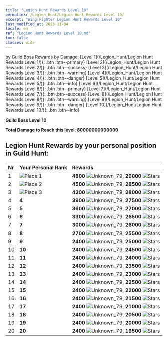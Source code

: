 ```yaml
---
title: "Legion Hunt Rewards Level 10"
permalink: /Legion_Hunt/Legion Hunt Rewards Level 10/
excerpt: "Wing Fighter Legion Hunt Rewards Level 10"
last_modified_at: 2023-11-04
locale: en
ref: "Legion Hunt Rewards Level 10.md"
toc: false
classes: wide
---
```


  by Guild Boss Rewards by Damage:   [Level 1](/Legion_Hunt/Legion Hunt Rewards Level 1/){: .btn .btn--primary}   [Level 2](/Legion_Hunt/Legion Hunt Rewards Level 2/){: .btn .btn--success}   [Level 3](/Legion_Hunt/Legion Hunt Rewards Level 3/){: .btn .btn--warning}   [Level 4](/Legion_Hunt/Legion Hunt Rewards Level 4/){: .btn .btn--danger}   [Level 5](/Legion_Hunt/Legion Hunt Rewards Level 5/){: .btn .btn--info}   [Level 6](/Legion_Hunt/Legion Hunt Rewards Level 6/){: .btn .btn--primary}   [Level 7](/Legion_Hunt/Legion Hunt Rewards Level 7/){: .btn .btn--success}   [Level 8](/Legion_Hunt/Legion Hunt Rewards Level 8/){: .btn .btn--warning}   [Level 9](/Legion_Hunt/Legion Hunt Rewards Level 9/){: .btn .btn--danger}   [Level 10](/Legion_Hunt/Legion Hunt Rewards Level 10/){: .btn .btn--info} 



  **Guild Boss Level 10**

 **Total Damage to Reach this level**: **80000000000000**



## Legion Hunt Rewards by your personal position in Guild Hunt:

  |  Nr | Your Personal Rank | Rewards |
  |:----|:-------------------|:-------------|
 | 1  | ![Place 1](/images/place_1_p.png) | **4800** ![Unknown_79](/images/item/jt_jd_img25_p.png),  **29000** ![Stars](/images/item/Stars_p.png) |
 | 2  | ![Place 2](/images/place_2_p.png) | **4500** ![Unknown_79](/images/item/jt_jd_img25_p.png),  **28500** ![Stars](/images/item/Stars_p.png) |
 | 3  | ![Place 3](/images/place_3_p.png) | **4200** ![Unknown_79](/images/item/jt_jd_img25_p.png),  **28000** ![Stars](/images/item/Stars_p.png) |
 | 4  | **4** | **3900** ![Unknown_79](/images/item/jt_jd_img25_p.png),  **27500** ![Stars](/images/item/Stars_p.png) |
 | 5  | **5** | **3600** ![Unknown_79](/images/item/jt_jd_img25_p.png),  **27000** ![Stars](/images/item/Stars_p.png) |
 | 6  | **6** | **3300** ![Unknown_79](/images/item/jt_jd_img25_p.png),  **26500** ![Stars](/images/item/Stars_p.png) |
 | 7  | **7** | **3000** ![Unknown_79](/images/item/jt_jd_img25_p.png),  **26000** ![Stars](/images/item/Stars_p.png) |
 | 8  | **8** | **2700** ![Unknown_79](/images/item/jt_jd_img25_p.png),  **25500** ![Stars](/images/item/Stars_p.png) |
 | 9  | **9** | **2400** ![Unknown_79](/images/item/jt_jd_img25_p.png),  **25000** ![Stars](/images/item/Stars_p.png) |
 | 10  | **10** | **2400** ![Unknown_79](/images/item/jt_jd_img25_p.png),  **24500** ![Stars](/images/item/Stars_p.png) |
 | 11  | **11** | **2400** ![Unknown_79](/images/item/jt_jd_img25_p.png),  **24000** ![Stars](/images/item/Stars_p.png) |
 | 12  | **12** | **2400** ![Unknown_79](/images/item/jt_jd_img25_p.png),  **23500** ![Stars](/images/item/Stars_p.png) |
 | 13  | **13** | **2400** ![Unknown_79](/images/item/jt_jd_img25_p.png),  **23000** ![Stars](/images/item/Stars_p.png) |
 | 14  | **14** | **2400** ![Unknown_79](/images/item/jt_jd_img25_p.png),  **22500** ![Stars](/images/item/Stars_p.png) |
 | 15  | **15** | **2400** ![Unknown_79](/images/item/jt_jd_img25_p.png),  **22000** ![Stars](/images/item/Stars_p.png) |
 | 16  | **16** | **2400** ![Unknown_79](/images/item/jt_jd_img25_p.png),  **21500** ![Stars](/images/item/Stars_p.png) |
 | 17  | **17** | **2400** ![Unknown_79](/images/item/jt_jd_img25_p.png),  **21000** ![Stars](/images/item/Stars_p.png) |
 | 18  | **18** | **2400** ![Unknown_79](/images/item/jt_jd_img25_p.png),  **20500** ![Stars](/images/item/Stars_p.png) |
 | 19  | **19** | **2400** ![Unknown_79](/images/item/jt_jd_img25_p.png),  **20000** ![Stars](/images/item/Stars_p.png) |
 | 20  | **20** | **2400** ![Unknown_79](/images/item/jt_jd_img25_p.png),  **19500** ![Stars](/images/item/Stars_p.png) |
